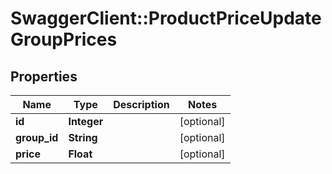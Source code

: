 # SwaggerClient::ProductPriceUpdateGroupPrices

## Properties
Name | Type | Description | Notes
------------ | ------------- | ------------- | -------------
**id** | **Integer** |  | [optional] 
**group_id** | **String** |  | [optional] 
**price** | **Float** |  | [optional] 


